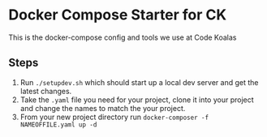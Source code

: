 # Docker Compose Starter for CK

This is the docker-compose config and tools we use at Code Koalas

## Steps

1. Run `./setupdev.sh` which should start up a local dev server and get the latest changes.
2. Take the `.yaml` file you need for your project, clone it into your project and change the names to match the your project.
3. From your new project directory run `docker-composer -f NAMEOFFILE.yaml up -d`
